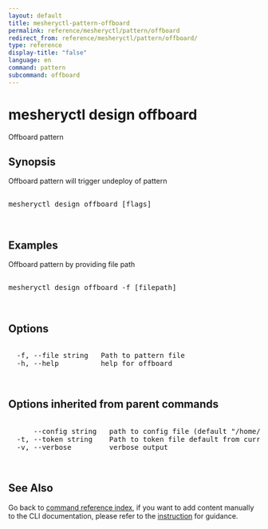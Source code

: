 ```yaml
---
layout: default
title: mesheryctl-pattern-offboard
permalink: reference/mesheryctl/pattern/offboard
redirect_from: reference/mesheryctl/pattern/offboard/
type: reference
display-title: "false"
language: en
command: pattern
subcommand: offboard
---
```


# mesheryctl design offboard

Offboard pattern

## Synopsis

Offboard pattern will trigger undeploy of pattern
<pre class='codeblock-pre'>
<div class='codeblock'>
mesheryctl design offboard [flags]

</div>
</pre> 

## Examples

Offboard pattern by providing file path
<pre class='codeblock-pre'>
<div class='codeblock'>
mesheryctl design offboard -f [filepath]

</div>
</pre> 

## Options

<pre class='codeblock-pre'>
<div class='codeblock'>
  -f, --file string   Path to pattern file
  -h, --help          help for offboard

</div>
</pre>

## Options inherited from parent commands

<pre class='codeblock-pre'>
<div class='codeblock'>
      --config string   path to config file (default "/home/runner/.meshery/config.yaml")
  -t, --token string    Path to token file default from current context
  -v, --verbose         verbose output

</div>
</pre>

## See Also

Go back to [command reference index](/reference/mesheryctl/), if you want to add content manually to the CLI documentation, please refer to the [instruction](/project/contributing/contributing-cli#preserving-manually-added-documentation) for guidance.
